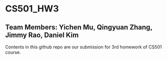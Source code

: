# CS501_HW3
## Team Members: Yichen Mu, Qingyuan Zhang, Jimmy Rao, Daniel Kim
Contents in this github repo are our submission for 3rd homework of CS501 course.
